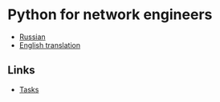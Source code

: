 # Python for network engineers

* [Russian](https://pyneng.readthedocs.io/ru/latest/)
* [English translation](https://pyneng.readthedocs.io/en/latest/)

## Links

* [Tasks](https://github.com/natenka/pyneng-examples-exercises-en)
